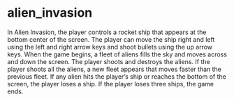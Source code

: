 # alien_invasion
 In Alien Invasion, the player controls a rocket ship that appears at the bottom center of the screen. The player can move the ship right and left using the left and right arrow keys and shoot bullets using the up arrow keys. When the game begins, a fleet of aliens fills the sky and moves across and down the screen. The player shoots and destroys the aliens. If the player shoots all the aliens, a new fleet appears that moves faster than the previous fleet. If any alien hits the player’s ship or reaches the bottom of the screen, the player loses a ship. If the player loses three ships, the game ends.
